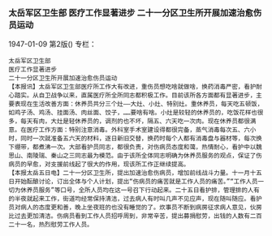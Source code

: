 ### 太岳军区卫生部  医疗工作显著进步  二十一分区卫生所开展加速治愈伤员运动

1947-01-09
第2版()
专栏：

    太岳军区卫生部
    医疗工作显著进步
    二十一分区卫生所开展加速治愈伤员运动
    【本报讯】太岳军区卫生部医疗所工作大有改进，重伤员想吃啥就做啥，换药消毒严密，看护耐心踏实。从自卫战争以来，直属医疗所全所同志都积极工作。目前该所各方面都有显著进步，主要表现在生活改善方面：休养员共分三个灶——大灶、小灶、特别灶。重休养员，每天吃五顿饭，如鸡子汤、鸡汤、挂面汤、肉丝面、饺子，……要啥有啥。小灶是较轻的休养员的，吃饭花样也很多，每天有肉，大灶是轻休养员的，调剂的也不坏，隔五、六天吃一次肉。现在休养员都很满意。在医疗工作方面：特别注意消毒。外科室手术室建设得都很完备，蒸气消毒每次五、六小时，同时一次就准备五六天的材料，逐日新旧交替，换药时每个人都有消毒盘与器材等，每次换下绷带，都煮沸一次。大部看护员同志，都很负责，对伤病员态度和蔼，热情耐心，看护中以魏思山、南陵瑞、秦山之三同志最为模范。由于该所全体同志明确为休养员服务的观点，保证了伤病员的早愈，对支援前线起了很大的作用，现该所工作正继续提高。
    【本报太岳五日电】二十一分区卫生所，提出加速治愈伤病员，增加前线战斗力量。十一月十五日开始酝酿讨论，订出全体与个人计划，提出“伤病员的痛苦就是工作人员的痛苦。”“工作人员一切为休养员服务”等口号，全所人员均在这一号召下行动起来。二十五日看护排，管理排的人有的半夜就起来工作，街道均经常保持清洁，过去病人有时叫几声不见应声，现在随叫随应。看护员对病人的态度更和善，晚上坐夜班的也没有睡觉的了。炊事员不断到病房征求病人意见，伙房比过去更加清洁。伤病员看到工作人员招呼周到，非常辛苦，提出募捐慰劳，出钱的人数有二百二十一名，热烈慰劳工作人员。
